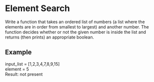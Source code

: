 # Element Search 

 Write a function that takes an ordered list of numbers (a list where the elements are in order from smallest to largest) and another number. The function decides whether or not the given number is inside the list and returns (then prints) an appropriate boolean. <br>
 
## Example <br>
input_list = [1,2,3,4,7,8,9,15] <br>
element = 5 <br>
Result: not present